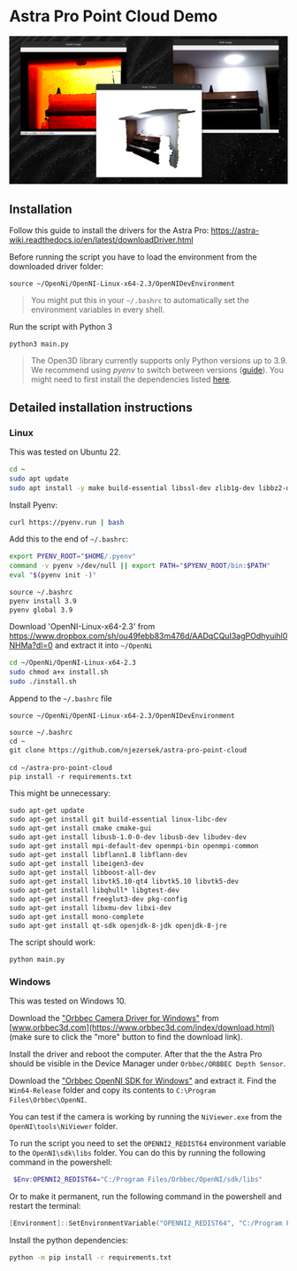# Astra Pro Point Cloud Demo

![demo](demo.png)

## Installation

Follow this guide to install the drivers for the Astra Pro: https://astra-wiki.readthedocs.io/en/latest/downloadDriver.html

Before running the script you have to load the environment from the downloaded driver folder:

```
source ~/OpenNi/OpenNI-Linux-x64-2.3/OpenNIDevEnvironment
```
> You might put this in your `~/.bashrc` to automatically set the environment variables in every shell.

Run the script with Python 3
```
python3 main.py
```

> The Open3D library currently supports only Python versions up to 3.9. We recommend using _pyenv_ to switch between versions ([guide](https://realpython.com/intro-to-pyenv/)). You might need to first install the dependencies listed [here](https://github.com/pyenv/pyenv/wiki#suggested-build-environment).


## Detailed installation instructions

### Linux
This was tested on Ubuntu 22.

``` bash
cd ~
sudo apt update
sudo apt install -y make build-essential libssl-dev zlib1g-dev libbz2-dev libreadline-dev libsqlite3-dev wget curl libncurses5-dev libncursesw5-dev xz-utils libffi-dev liblzma-dev  libxml2-dev libxmlsec1-dev python3-openssl git
```
Install Pyenv:
``` bash
curl https://pyenv.run | bash
```
Add this to the end of `~/.bashrc`:
``` bash
export PYENV_ROOT="$HOME/.pyenv"
command -v pyenv >/dev/null || export PATH="$PYENV_ROOT/bin:$PATH"
eval "$(pyenv init -)"
```
```
source ~/.bashrc
pyenv install 3.9
pyenv global 3.9
```
Download 'OpenNI-Linux-x64-2.3' from https://www.dropbox.com/sh/ou49febb83m476d/AADqCQuI3agPOdhyuihl0NHMa?dl=0 and extract it into `~/OpenNi`
``` bash
cd ~/OpenNi/OpenNI-Linux-x64-2.3
sudo chmod a+x install.sh
sudo ./install.sh
```
Append to the `~/.bashrc` file
```
source ~/OpenNi/OpenNI-Linux-x64-2.3/OpenNIDevEnvironment
```

```
source ~/.bashrc
cd ~
git clone https://github.com/njezersek/astra-pro-point-cloud

cd ~/astra-pro-point-cloud
pip install -r requirements.txt 
```

This might be unnecessary:
```
sudo apt-get update
sudo apt-get install git build-essential linux-libc-dev
sudo apt-get install cmake cmake-gui
sudo apt-get install libusb-1.0-0-dev libusb-dev libudev-dev
sudo apt-get install mpi-default-dev openmpi-bin openmpi-common
sudo apt-get install libflann1.8 libflann-dev
sudo apt-get install libeigen3-dev
sudo apt-get install libboost-all-dev
sudo apt-get install libvtk5.10-qt4 libvtk5.10 libvtk5-dev
sudo apt-get install libqhull* libgtest-dev
sudo apt-get install freeglut3-dev pkg-config
sudo apt-get install libxmu-dev libxi-dev
sudo apt-get install mono-complete
sudo apt-get install qt-sdk openjdk-8-jdk openjdk-8-jre
```
The script should work:
```
python main.py
```

### Windows

This was tested on Windows 10.

Download the ["Orbbec Camera Driver for Windows"](https://dl.orbbec3d.com/dist/drivers/win32/astra-win32-driver-4.3.0.20.zip) from [www.orbbec3d.com](https://www.orbbec3d.com/index/download.html) (make sure to click the "more" button to find the download link). 

Install the driver and reboot the computer. After that the the Astra Pro should be visible in the Device Manager under `Orbbec/ORBBEC Depth Sensor`.

Download the ["Orbbec OpenNI SDK for Windows"](https://dl.orbbec3d.com/dist/openni2/v2.3.0.85/Orbbec_OpenNI_v2.3.0.85_windows_release.zip) and extract it. Find the `Win64-Release` folder and copy its contents to `C:\Program Files\Orbbec\OpenNI`.

You can test if the camera is working by running the `NiViewer.exe` from the `OpenNI\tools\NiViewer` folder.

To run the script you need to set the `OPENNI2_REDIST64` environment variable to the `OpenNI\sdk\libs` folder. You can do this by running the following command in the powershell:
```powershell
 $Env:OPENNI2_REDIST64="C:/Program Files/Orbbec/OpenNI/sdk/libs"
```
Or to make it permanent, run the following command in the powershell and restart the terminal:
```powershell
[Environment]::SetEnvironmentVariable("OPENNI2_REDIST64", "C:/Program Files/Orbbec/OpenNI/sdk/libs", "Machine")
```

Install the python dependencies:
```bash
python -m pip install -r requirements.txt
```